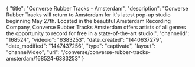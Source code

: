 {
    "title": "Converse Rubber Tracks - Amsterdam",
    "description": "Converse Rubber Tracks will return to Amsterdam for it's latest pop-up studio beginning May 27th. Located in the beautiful Amsterdam Recording Company, Converse Rubber Tracks Amsterdam offers artists of all genres the opportunity to record for free in a state-of-the-art studio.",
    "channelid": "168524",
    "videoid": "6383253",
    "date_created": "1440637279",
    "date_modified": "1447437256",
    "type": "captivate",
    "layout": "channelVideo",
    "url": "\/converse\/converse-rubber-tracks-amsterdam\/168524-6383253"
}